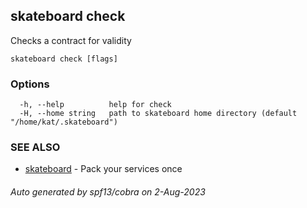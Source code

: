 ## skateboard check

Checks a contract for validity

```
skateboard check [flags]
```

### Options

```
  -h, --help          help for check
  -H, --home string   path to skateboard home directory (default "/home/kat/.skateboard")
```

### SEE ALSO

* [skateboard](skateboard.md)	 - Pack your services once

###### Auto generated by spf13/cobra on 2-Aug-2023
